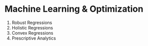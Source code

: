 # Machine Learning & Optimization

1. Robust Regressions
2. Holistic Regressions
3. Convex Regressions
4. Prescriptive Analytics
